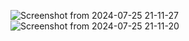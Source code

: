 ![Screenshot from 2024-07-25 21-11-27](https://github.com/user-attachments/assets/3afd41ea-875b-4196-8f6b-376f55ea6e91)
![Screenshot from 2024-07-25 21-11-20](https://github.com/user-attachments/assets/86c62c63-416e-4d52-9dc3-6db429ab79b6)

